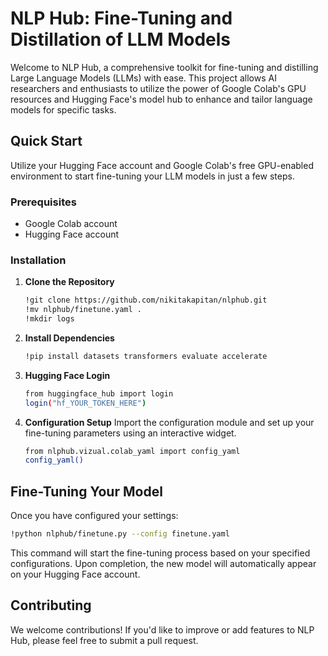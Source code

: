 # NLP Hub: Fine-Tuning and Distillation of LLM Models

Welcome to NLP Hub, a comprehensive toolkit for fine-tuning and distilling Large Language Models (LLMs) with ease. This project allows AI researchers and enthusiasts to utilize the power of Google Colab's GPU resources and Hugging Face's model hub to enhance and tailor language models for specific tasks.

## Quick Start

Utilize your Hugging Face account and Google Colab's free GPU-enabled environment to start fine-tuning your LLM models in just a few steps.

### Prerequisites

- Google Colab account
- Hugging Face account

### Installation

1. **Clone the Repository**
   
   ```bash
   !git clone https://github.com/nikitakapitan/nlphub.git
   !mv nlphub/finetune.yaml .
   !mkdir logs

2. **Install Dependencies**
   
   ```bash
   !pip install datasets transformers evaluate accelerate 

3. **Hugging Face Login**

   ```bash
   from huggingface_hub import login
   login("hf_YOUR_TOKEN_HERE")

4. **Configuration Setup**
Import the configuration module and set up your fine-tuning parameters using an interactive widget.

   ```bash
   from nlphub.vizual.colab_yaml import config_yaml
   config_yaml() 

## Fine-Tuning Your Model

Once you have configured your settings:

  ```bash
  !python nlphub/finetune.py --config finetune.yaml
  ```

This command will start the fine-tuning process based on your specified configurations. Upon completion, the new model will automatically appear on your Hugging Face account.

## Contributing
We welcome contributions! If you'd like to improve or add features to NLP Hub, please feel free to submit a pull request.
